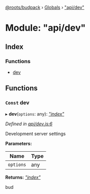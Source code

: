 [@roots/budpack](../README.md) › [Globals](../globals.md) › ["api/dev"](_api_dev_.md)

# Module: "api/dev"

## Index

### Functions

* [dev](_api_dev_.md#const-dev)

## Functions

### `Const` dev

▸ **dev**(`options`: any): *["index"](_index_.md)*

*Defined in [api/dev.js:6](https://github.com/roots/bud-support/blob/5f43850/src/budpack/builder/api/dev.js#L6)*

Development server settings

**Parameters:**

Name | Type |
------ | ------ |
`options` | any |

**Returns:** *["index"](_index_.md)*

bud
